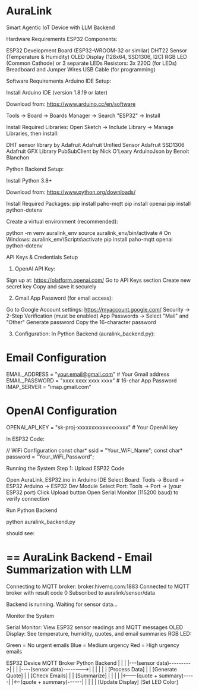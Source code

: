 # AuraLink
Smart Agentic IoT Device with LLM Backend

Hardware Requirements
ESP32 Components:

ESP32 Development Board (ESP32-WROOM-32 or similar)
DHT22 Sensor (Temperature & Humidity)
OLED Display (128x64, SSD1306, I2C)
RGB LED (Common Cathode) or 3 separate LEDs
Resistors: 3x 220Ω (for LEDs)
Breadboard and Jumper Wires
USB Cable (for programming)

Software Requirements
Arduino IDE Setup:

Install Arduino IDE (version 1.8.19 or later)

Download from: https://www.arduino.cc/en/software


Tools → Board → Boards Manager → Search "ESP32" → Install


Install Required Libraries:
Open Sketch → Include Library → Manage Libraries, then install:

DHT sensor library by Adafruit
Adafruit Unified Sensor
Adafruit SSD1306
Adafruit GFX Library
PubSubClient by Nick O'Leary
ArduinoJson by Benoit Blanchon

Python Backend Setup:

Install Python 3.8+

Download from: https://www.python.org/downloads/

Install Required Packages:
   pip install paho-mqtt
   pip install openai
   pip install python-dotenv
   
Create a virtual environment (recommended):

   python -m venv auralink_env
   source auralink_env/bin/activate  # On Windows: auralink_env\Scripts\activate
   pip install paho-mqtt openai python-dotenv


 API Keys & Credentials Setup
1. OpenAI API Key:

Sign up at: https://platform.openai.com/
Go to API Keys section
Create new secret key
Copy and save it securely

2. Gmail App Password (for email access):

Go to Google Account settings: https://myaccount.google.com/
Security → 2-Step Verification (must be enabled)
App Passwords → Select "Mail" and "Other"
Generate password
Copy the 16-character password

3. Configuration:
In Python Backend (auralink_backend.py):

# Email Configuration
EMAIL_ADDRESS = "your.email@gmail.com"  # Your Gmail address
EMAIL_PASSWORD = "xxxx xxxx xxxx xxxx"  # 16-char App Password
IMAP_SERVER = "imap.gmail.com"

# OpenAI Configuration
OPENAI_API_KEY = "sk-proj-xxxxxxxxxxxxxxxxxx"  # Your OpenAI key

In ESP32 Code:

// WiFi Configuration
const char* ssid = "Your_WiFi_Name";
const char* password = "Your_WiFi_Password";

Running the System
Step 1: Upload ESP32 Code

Open AuraLink_ESP32.ino in Arduino IDE
Select Board: Tools → Board → ESP32 Arduino → ESP32 Dev Module
Select Port: Tools → Port → (your ESP32 port)
Click Upload button
Open Serial Monitor (115200 baud) to verify connection

Run Python Backend

python auralink_backend.py

should see:

==
AuraLink Backend - Email Summarization with LLM
==

Connecting to MQTT broker: broker.hivemq.com:1883
Connected to MQTT broker with result code 0
Subscribed to auralink/sensor/data

Backend is running. Waiting for sensor data...

Monitor the System

Serial Monitor: View ESP32 sensor readings and MQTT messages
OLED Display: See temperature, humidity, quotes, and email summaries
RGB LED:

Green = No urgent emails
Blue = Medium urgency
Red = High urgency emails

ESP32 Device              MQTT Broker              Python Backend
    |                          |                          |
    |---(sensor data)--------->|                          |
    |                          |----(sensor data)-------->|
    |                          |                          |
    |                          |                    [Process Data]
    |                          |                    [Generate Quote]
    |                          |                    [Check Emails]
    |                          |                    [Summarize]
    |                          |                          |
    |                          |<---(quote + summary)-----|
    |<--(quote + summary)------|                          |
    |                          |                          |
[Update Display]
[Set LED Color]










